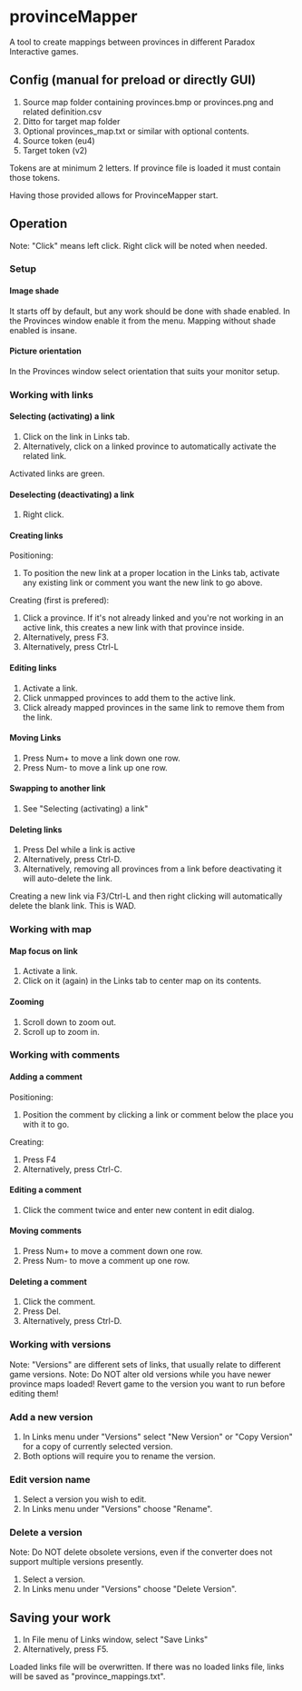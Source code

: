 # provinceMapper
A tool to create mappings between provinces in different Paradox Interactive games.

## Config (manual for preload or directly GUI)

1.  Source map folder containing provinces.bmp or provinces.png and related definition.csv
2.  Ditto for target map folder
3.  Optional provinces_map.txt or similar with optional contents.
4.  Source token (eu4)
5.  Target token (v2)

Tokens are at minimum 2 letters. If province file is loaded it must contain those tokens.

Having those provided allows for ProvinceMapper start.

## Operation

Note: "Click" means left click. Right click will be noted when needed.

### Setup

#### Image shade

It starts off by default, but any work should be done with shade enabled. In the Provinces window enable it from the menu.
Mapping without shade enabled is insane.

#### Picture orientation

In the Provinces window select orientation that suits your monitor setup.

### Working with links

#### Selecting (activating) a link

1.  Click on the link in Links tab.
2.  Alternatively, click on a linked province to automatically activate the related link.

Activated links are green.

#### Deselecting (deactivating) a link

1.  Right click.

#### Creating links

Positioning:
 
1.  To position the new link at a proper location in the Links tab, activate any existing link or comment you want the new link to go above.

Creating (first is prefered):

1.  Click a province. If it's not already linked and you're not working in an active link, this creates a new link with that province inside.
2.  Alternatively, press F3.
3.  Alternatively, press Ctrl-L

#### Editing links

1.  Activate a link.
2.  Click unmapped provinces to add them to the active link.
3.  Click already mapped provinces in the same link to remove them from the link.

#### Moving Links

1.  Press Num+ to move a link down one row.
2.  Press Num- to move a link up one row.

#### Swapping to another link

1.  See "Selecting (activating) a link"

#### Deleting links

1.  Press Del while a link is active
2.  Alternatively, press Ctrl-D.
3.  Alternatively, removing all provinces from a link before deactivating it will auto-delete the link.

Creating a new link via F3/Ctrl-L and then right clicking will automatically delete the blank link. This is WAD.

### Working with map

#### Map focus on link

1.  Activate a link.
2.  Click on it (again) in the Links tab to center map on its contents.

#### Zooming

1.  Scroll down to zoom out.
2.  Scroll up to zoom in.

### Working with comments

#### Adding a comment

Positioning:
 
1.  Position the comment by clicking a link or comment below the place you with it to go.

Creating:

1.  Press F4
2.  Alternatively, press Ctrl-C.

#### Editing a comment

1.  Click the comment twice and enter new content in edit dialog.

#### Moving comments

1.  Press Num+ to move a comment down one row.
2.  Press Num- to move a comment up one row.

#### Deleting a comment

1.  Click the comment.
2.  Press Del.
3.  Alternatively, press Ctrl-D.

### Working with versions

Note: "Versions" are different sets of links, that usually relate to different game versions.
Note: Do NOT alter old versions while you have newer province maps loaded! Revert game to the version you want to run before editing them!

### Add a new version

1.  In Links menu under "Versions" select "New Version" or "Copy Version" for a copy of currently selected version.
2.  Both options will require you to rename the version.

### Edit version name

1.  Select a version you wish to edit.
2.	In Links menu under "Versions" choose "Rename".

### Delete a version

Note: Do NOT delete obsolete versions, even if the converter does not support multiple versions presently.

1.  Select a version.
2.  In Links menu under "Versions" choose "Delete Version".

## Saving your work

1.  In File menu of Links window, select "Save Links"
2.  Alternatively, press F5.

Loaded links file will be overwritten.
If there was no loaded links file, links will be saved as "province_mappings.txt".
